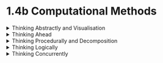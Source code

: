 # 1.4b Computational Methods

<details>

<summary>Thinking Abstractly and Visualisation</summary>

Thinking abstractly is important because it removes unnecessary details from problems, making code more streamlined. This can also make the program run better and make code easier to edit. I can accomplish this by

* Making the stage a single entity and sending all functions that interact with it directly to that entity
* Making all moves run through the same function with different parameters for stun and damage
* Making each sprite a single file
* Making the AI's inputs go through the same function as the player's inputs would have done
* Keeping the background simple with a single colour that it doesn't share with any stage or player assets
* Using simple platformer mechanics for jumping and moving
* Adding a menu where the player can see the controls and change the characters

</details>

<details>

<summary>Thinking Ahead</summary>

This allows me to consider the potential inputs and outputs to understand the interactions in the game. It allows me to know where to go from the starting steps to developing into a full game. To do this effectively I can start by implementing things that will stay constant throughout the development, like the stage and controls, and adapt the rest to it.

* I can make one function for moves that will allow for all conditions a move can have (stun, throws etc)
* I can make all the controls in a separate function for player input so I can add an AI later
* I can start by making all the .cpp and .h files to see what I have to make
* I can start with test sprites to see how actual sprites will eventually interact with the game

</details>

<details>

<summary>Thinking Procedurally and Decomposition</summary>

This is the process of breaking down code into sub functions to make it easier to understand and edit, as well as allowing me to use the sub functions multiple times. This allows me to find errors more easily and easily change functions. I plan to break my code up by doing thing like&#x20;

* Using the same function for damage
* Breaking up players into a function that passes in inputs
* Having separate functions for the character select, starting the game and playing the game
* Separating update model and draw model
* Having a separate function for being in the air or on the ground

</details>

<details>

<summary>Thinking Logically</summary>

Where decisions need to be made about what conditions affect the outcome.

</details>

<details>

<summary>Thinking Concurrently</summary>

Which parts of a problem can be solved at the same time?

</details>

